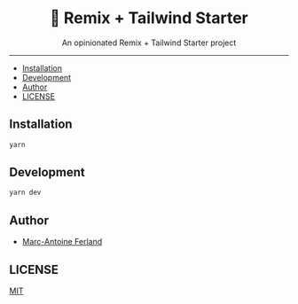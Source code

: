 <div align="center">
<h1>🚀 Remix + Tailwind Starter</h1>

<p>An opinionated Remix + Tailwind Starter project</p>
</div>

---

<!-- START doctoc generated TOC please keep comment here to allow auto update -->
<!-- DON'T EDIT THIS SECTION, INSTEAD RE-RUN doctoc TO UPDATE -->

- [Installation](#installation)
- [Development](#development)
- [Author](#author)
- [LICENSE](#license)

<!-- END doctoc generated TOC please keep comment here to allow auto update -->

## Installation

```bash
yarn
```

## Development

```bash
yarn dev
```

## Author

- [Marc-Antoine Ferland](https://maferland.com)

## LICENSE

[MIT](LICENSE)
